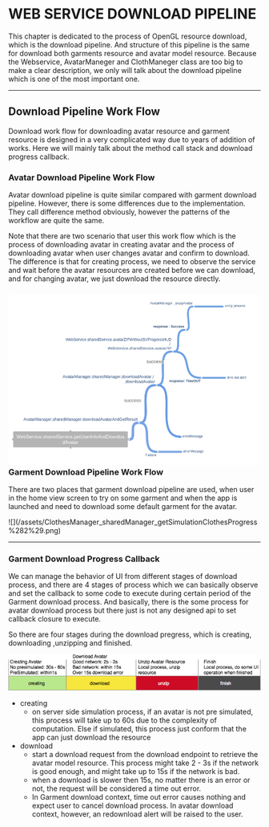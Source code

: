 # WEB SERVICE DOWNLOAD PIPELINE

This chapter is dedicated to the process of OpenGL resource download, which is the download pipeline. And structure of this pipeline is the same for download both garments resource and avatar model resource. Because the Webservice, AvatarManeger and ClothManeger class are too big to make a clear description, we only will talk about the download pipeline which is one of the most important one.

---

## Download Pipeline Work Flow

Download work flow for downloading avatar resource and garment resource is designed in a very complicated way due to years of addition of works. Here we will mainly talk about the method call stack and download progress callback.

### Avatar Download Pipeline Work Flow

Avatar download pipeline is quite similar compared with garment download pipeline. However, there is some differences due to the implementation. They call difference method obviously, however the patterns of the workflow are quite the same.

Note that there are two scenario that user this work flow which is the process of downloading avatar in creating avatar and the process of downloading avatar when user changes avatar and confirm to download. The difference is that for creating process, we need to observe the service and wait before the avatar resources are created before we can download, and for changing avatar, we just download the resource directly.

### ![](/assets/WebService_sharedService_getUserInfoAndDownloadAvatar.png)Garment Download Pipeline Work Flow

There are two places that garment download pipeline are used, when user in the home view screen to try on some garment and when the app is launched and need to download some default garment for the avatar.

![](/assets/ClothesManager_sharedManager_getSimulationClothesProgress %282%29.png)

---

### Garment Download Progress Callback

We can manage the behavior of UI from different stages of download process, and there are 4 stages of process which we can basically observe and set the callback to some code to execute during certain period of the Garment download process. And basically, there is the some process for avatar download process but there just is not any designed api to set callback closure to execute.

So there are four stages during the download pregress, which is creating, downloading ,unzipping and finished.

![](/assets/import1.png)

* creating
  * on server side simulation process, if an avatar is not pre simulated, this process will take up to 60s due to the complexity of computation. Else if simulated, this process just conform that the app can just download the resource
* download
  * start a download request from the download endpoint to retrieve the avatar model resource. This process might take 2 - 3s if the network is good enough, and might take up to 15s if the network is bad.
  * when a download is slower then 15s, no matter there is an error or not, the request will be considered a time out error. 
  * In Garment download context, time out error causes nothing and expect user to cancel download process. In avatar download context, however, an redownload alert will be raised to the user.
 



